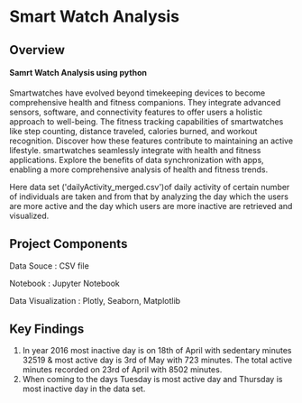 # Smart Watch Analysis

## Overview

#### Samrt Watch Analysis using python

Smartwatches have evolved beyond timekeeping devices to become comprehensive health and fitness companions. They integrate advanced sensors, software, and connectivity features to offer users a holistic approach to well-being.  The fitness tracking capabilities of smartwatches like step counting, distance traveled, calories burned, and workout recognition. Discover how these features contribute to maintaining an active lifestyle. smartwatches seamlessly integrate with health and fitness applications. Explore the benefits of data synchronization with apps, enabling a more comprehensive analysis of health and fitness trends.

Here data set ('dailyActivity_merged.csv')of daily activity of certain number of individuals are taken and from that by analyzing the day which the users are more active and the day which users are more inactive are retrieved and visualized.


## Project Components

Data Souce : CSV file

Notebook : Jupyter Notebook

Data Visualization : Plotly, Seaborn, Matplotlib


## Key Findings

1. In year 2016 most inactive day is on 18th of April with sedentary minutes 32519 & most active day is 3rd of May with 723 minutes. The total active minutes recorded on 23rd of April with 8502 minutes.
2. When coming to the days Tuesday is most active day and Thursday is most inactive day in the data set.
